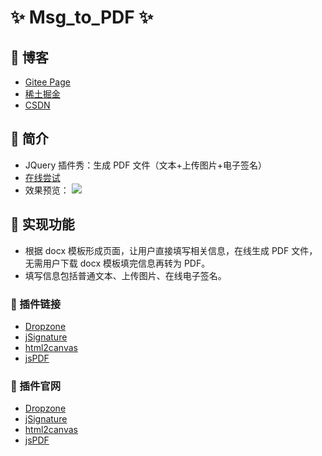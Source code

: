 # ✨ Msg_to_PDF ✨

## 🍬 博客

- [Gitee Page](https://yuziikuko.gitee.io/articles/00.html)
- [稀土掘金](https://juejin.cn/post/7209928548601610296)
- [CSDN](http://t.csdn.cn/WwqGp)

## 🍮 简介

- JQuery 插件秀：生成 PDF 文件（文本+上传图片+电子签名）
- [在线尝试](https://codesandbox.io/s/msg-to-pdf-so1f4b?file=/index.html)
- 效果预览：
  ![](./AnimateEffect.gif)

## 🍫 实现功能

- 根据 docx 模板形成页面，让用户直接填写相关信息，在线生成 PDF 文件，无需用户下载 docx 模板填完信息再转为 PDF。
- 填写信息包括普通文本、上传图片、在线电子签名。

### 🍰 插件链接

- [Dropzone](https://cdnjs.cloudflare.com/ajax/libs/dropzone/5.9.3/dropzone.min.js)
- [jSignature](https://cdnjs.cloudflare.com/ajax/libs/jSignature/2.1.3/jSignature.min.js)
- [html2canvas](https://cdnjs.cloudflare.com/ajax/libs/html2canvas/1.4.1/html2canvas.min.js)
- [jsPDF](https://cdnjs.cloudflare.com/ajax/libs/jspdf/1.5.3/jspdf.min.js)

### 🍭 插件官网

- [Dropzone](https://docs.dropzone.dev/configuration/basics/configuration-options)
- [jSignature](http://www.unbolt.net/jSignature/)
- [html2canvas](https://html2canvas.hertzen.com/)
- [jsPDF](https://parall.ax/products/jspdf)
